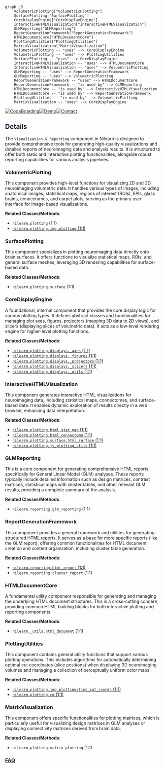 ```mermaid
graph LR
    VolumetricPlotting["VolumetricPlotting"]
    SurfacePlotting["SurfacePlotting"]
    CoreDisplayEngine["CoreDisplayEngine"]
    InteractiveHTMLVisualization["InteractiveHTMLVisualization"]
    GLMReporting["GLMReporting"]
    ReportGenerationFramework["ReportGenerationFramework"]
    HTMLDocumentCore["HTMLDocumentCore"]
    PlottingUtilities["PlottingUtilities"]
    MatrixVisualization["MatrixVisualization"]
    VolumetricPlotting -- "uses" --> CoreDisplayEngine
    VolumetricPlotting -- "uses" --> PlottingUtilities
    SurfacePlotting -- "uses" --> CoreDisplayEngine
    InteractiveHTMLVisualization -- "uses" --> HTMLDocumentCore
    InteractiveHTMLVisualization -- "uses" --> VolumetricPlotting
    GLMReporting -- "uses" --> ReportGenerationFramework
    GLMReporting -- "uses" --> VolumetricPlotting
    ReportGenerationFramework -- "uses" --> HTMLDocumentCore
    ReportGenerationFramework -- "is used by" --> GLMReporting
    HTMLDocumentCore -- "is used by" --> InteractiveHTMLVisualization
    HTMLDocumentCore -- "is used by" --> ReportGenerationFramework
    PlottingUtilities -- "is used by" --> VolumetricPlotting
    MatrixVisualization -- "uses" --> CoreDisplayEngine
```

[![CodeBoarding](https://img.shields.io/badge/Generated%20by-CodeBoarding-9cf?style=flat-square)](https://github.com/CodeBoarding/CodeBoarding)[![Demo](https://img.shields.io/badge/Try%20our-Demo-blue?style=flat-square)](https://www.codeboarding.org/demo)[![Contact](https://img.shields.io/badge/Contact%20us%20-%20contact@codeboarding.org-lightgrey?style=flat-square)](mailto:contact@codeboarding.org)

## Details

The `Visualization & Reporting` component in Nilearn is designed to provide comprehensive tools for generating high-quality visualizations and detailed reports of neuroimaging data and analysis results. It is structured to offer both static and interactive plotting functionalities, alongside robust reporting capabilities for various analysis pipelines.

### VolumetricPlotting
This component provides high-level functions for visualizing 2D and 3D neuroimaging volumetric data. It handles various types of images, including anatomical images, statistical maps, regions of interest (ROIs), EPIs, glass brains, connectomes, and carpet plots, serving as the primary user interface for image-based visualizations.


**Related Classes/Methods**:

- `nilearn.plotting` (1:1)
- <a href="https://github.com/nilearn/nilearn/blob/main/nilearn/plotting/img_plotting.py#L1-L1" target="_blank" rel="noopener noreferrer">`nilearn.plotting.img_plotting` (1:1)</a>


### SurfacePlotting
This component specializes in plotting neuroimaging data directly onto brain surfaces. It offers functions to visualize statistical maps, ROIs, and general surface meshes, leveraging 3D rendering capabilities for surface-based data.


**Related Classes/Methods**:

- `nilearn.plotting.surface` (1:1)


### CoreDisplayEngine
A foundational, internal component that provides the core display logic for various plotting types. It defines abstract classes and functionalities for managing plot axes, figures, projectors (mapping 3D data to 2D views), and slicers (displaying slices of volumetric data). It acts as a low-level rendering engine for higher-level plotting functions.


**Related Classes/Methods**:

- <a href="https://github.com/nilearn/nilearn/blob/main/nilearn/plotting/displays/_axes.py#L1-L1" target="_blank" rel="noopener noreferrer">`nilearn.plotting.displays._axes` (1:1)</a>
- <a href="https://github.com/nilearn/nilearn/blob/main/nilearn/plotting/displays/_figures.py#L1-L1" target="_blank" rel="noopener noreferrer">`nilearn.plotting.displays._figures` (1:1)</a>
- <a href="https://github.com/nilearn/nilearn/blob/main/nilearn/plotting/displays/_projectors.py#L1-L1" target="_blank" rel="noopener noreferrer">`nilearn.plotting.displays._projectors` (1:1)</a>
- <a href="https://github.com/nilearn/nilearn/blob/main/nilearn/plotting/displays/_slicers.py#L1-L1" target="_blank" rel="noopener noreferrer">`nilearn.plotting.displays._slicers` (1:1)</a>
- <a href="https://github.com/nilearn/nilearn/blob/main/nilearn/plotting/displays/_utils.py#L1-L1" target="_blank" rel="noopener noreferrer">`nilearn.plotting.displays._utils` (1:1)</a>


### InteractiveHTMLVisualization
This component generates interactive HTML visualizations for neuroimaging data, including statistical maps, connectomes, and surface-based data. It enables dynamic exploration of results directly in a web browser, enhancing data interpretation.


**Related Classes/Methods**:

- <a href="https://github.com/nilearn/nilearn/blob/main/nilearn/plotting/html_stat_map.py#L1-L1" target="_blank" rel="noopener noreferrer">`nilearn.plotting.html_stat_map` (1:1)</a>
- <a href="https://github.com/nilearn/nilearn/blob/main/nilearn/plotting/html_connectome.py#L1-L1" target="_blank" rel="noopener noreferrer">`nilearn.plotting.html_connectome` (1:1)</a>
- <a href="https://github.com/nilearn/nilearn/blob/main/nilearn/plotting/surface/html_surface.py#L1-L1" target="_blank" rel="noopener noreferrer">`nilearn.plotting.surface.html_surface` (1:1)</a>
- <a href="https://github.com/nilearn/nilearn/blob/main/nilearn/plotting/js_plotting_utils.py#L1-L1" target="_blank" rel="noopener noreferrer">`nilearn.plotting.js_plotting_utils` (1:1)</a>


### GLMReporting
This is a core component for generating comprehensive HTML reports specifically for General Linear Model (GLM) analyses. These reports typically include detailed information such as design matrices, contrast matrices, statistical maps with cluster tables, and other relevant GLM results, providing a complete summary of the analysis.


**Related Classes/Methods**:

- `nilearn.reporting.glm_reporting` (1:1)


### ReportGenerationFramework
This component provides a general framework and utilities for generating structured HTML reports. It serves as a base for more specific reports (like the GLM report), offering common functionalities for HTML document creation and content organization, including cluster table generation.


**Related Classes/Methods**:

- <a href="https://github.com/nilearn/nilearn/blob/main/nilearn/reporting/html_report.py#L1-L1" target="_blank" rel="noopener noreferrer">`nilearn.reporting.html_report` (1:1)</a>
- `nilearn.reporting.cluster_report` (1:1)


### HTMLDocumentCore
A fundamental utility component responsible for generating and managing the underlying HTML document structures. This is a cross-cutting concern, providing common HTML building blocks for both interactive plotting and reporting components.


**Related Classes/Methods**:

- <a href="https://github.com/nilearn/nilearn/blob/main/nilearn/_utils/html_document.py#L1-L1" target="_blank" rel="noopener noreferrer">`nilearn._utils.html_document` (1:1)</a>


### PlottingUtilities
This component contains general utility functions that support various plotting operations. This includes algorithms for automatically determining optimal cut coordinates (slice positions) when displaying 3D neuroimaging volumes and managing a collection of perceptually uniform color maps.


**Related Classes/Methods**:

- <a href="https://github.com/nilearn/nilearn/blob/main/nilearn/plotting/img_plotting.py#L1-L1" target="_blank" rel="noopener noreferrer">`nilearn.plotting.img_plotting:find_cut_coords` (1:1)</a>
- <a href="https://github.com/nilearn/nilearn/blob/main/nilearn/plotting/cm.py#L1-L1" target="_blank" rel="noopener noreferrer">`nilearn.plotting.cm` (1:1)</a>


### MatrixVisualization
This component offers specific functionalities for plotting matrices, which is particularly useful for visualizing design matrices in GLM analyses or displaying connectivity matrices derived from brain data.


**Related Classes/Methods**:

- `nilearn.plotting.matrix_plotting` (1:1)




### [FAQ](https://github.com/CodeBoarding/GeneratedOnBoardings/tree/main?tab=readme-ov-file#faq)